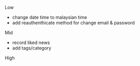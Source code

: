 Low
- change date time to malaysian time
- add reauthenthicate method for change email & password

Mid
- record liked news
- add tags/category

High